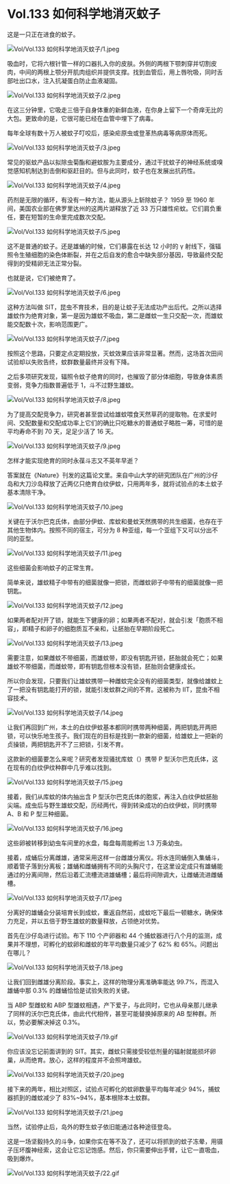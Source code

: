 # Vol.133 如何科学地消灭蚊子

这是一只正在进食的蚊子。

![Vol/Vol.133 如何科学地消灭蚊子/1.jpeg](https://file.hsyhx.top/iPaperClipICU/web/assets/image/文字稿/Vol/Vol.133%20如何科学地消灭蚊子/1.jpeg?imageMogr2/format/avif)

吸血时，它将六根针管一样的口器扎入你的皮肤。外侧的两根下颚刺穿并切割皮肉，中间的两根上颚分开肌肉组织并提供支撑。找到血管后，用上唇吮吸，同时舌部吐出口水，注入抗凝蛋白防止血液凝固。

![Vol/Vol.133 如何科学地消灭蚊子/2.jpeg](https://file.hsyhx.top/iPaperClipICU/web/assets/image/文字稿/Vol/Vol.133%20如何科学地消灭蚊子/2.jpeg?imageMogr2/format/avif)

在这三分钟里，它吸走三倍于自身体重的新鲜血液，在你身上留下一个奇痒无比的大包。更致命的是，它很可能已经在血管中埋下了病毒。

每年全球有数十万人被蚊子叮咬后，感染疟原虫或登革热病毒等病原体而死。

![Vol/Vol.133 如何科学地消灭蚊子/3.jpeg](https://file.hsyhx.top/iPaperClipICU/web/assets/image/文字稿/Vol/Vol.133%20如何科学地消灭蚊子/3.jpeg?imageMogr2/format/avif)

常见的驱蚊产品以拟除虫菊酯和避蚊胺为主要成分，通过干扰蚊子的神经系统或嗅觉感知机制达到击倒和驱赶目的。但与此同时，蚊子也在发展出抗药性。

![Vol/Vol.133 如何科学地消灭蚊子/4.jpeg](https://file.hsyhx.top/iPaperClipICU/web/assets/image/文字稿/Vol/Vol.133%20如何科学地消灭蚊子/4.jpeg?imageMogr2/format/avif)

药剂是无限的循环，有没有一种方法，能从源头上斩除蚊子？ 1959 至 1960 年间，美国农业部在佛罗里达州的这两片湖释放了近 33 万只雄性疟蚊。它们肩负重任，要在短暂的生命里完成数次交配。

![Vol/Vol.133 如何科学地消灭蚊子/5.jpeg](https://file.hsyhx.top/iPaperClipICU/web/assets/image/文字稿/Vol/Vol.133%20如何科学地消灭蚊子/5.jpeg?imageMogr2/format/avif)

这不是普通的蚊子。还是雄蛹的时候，它们暴露在长达 12 小时的 γ 射线下，强辐照令生殖细胞的染色体断裂，并在之后自发的愈合中缺失部分基因，导致最终交配得到的受精卵无法正常分裂。

也就是说，它们被绝育了。

![Vol/Vol.133 如何科学地消灭蚊子/6.jpeg](https://file.hsyhx.top/iPaperClipICU/web/assets/image/文字稿/Vol/Vol.133%20如何科学地消灭蚊子/6.jpeg?imageMogr2/format/avif)

这种方法叫做 SIT，昆虫不育技术，目的是让蚊子无法成功产出后代。之所以选择雄蚊作为绝育对象，第一是因为雄蚊不吸血，第二是雌蚊一生只交配一次，而雄蚊能交配数十次，影响范围更广。

![Vol/Vol.133 如何科学地消灭蚊子/7.jpeg](https://file.hsyhx.top/iPaperClipICU/web/assets/image/文字稿/Vol/Vol.133%20如何科学地消灭蚊子/7.jpeg?imageMogr2/format/avif)

按照这个思路，只要定点定期投放，灭蚊效果应该非常显著。然而，这场首次田间试验却以失败告终，蚊群数量最终并没有下降。

之后多项研究发现，辐照令蚊子绝育的同时，也摧毁了部分体细胞，导致身体素质变弱，竞争力指数普遍低于 1，斗不过野生雄蚊。

![Vol/Vol.133 如何科学地消灭蚊子/8.jpeg](https://file.hsyhx.top/iPaperClipICU/web/assets/image/文字稿/Vol/Vol.133%20如何科学地消灭蚊子/8.jpeg?imageMogr2/format/avif)

为了提高交配竞争力，研究者甚至尝试给雄蚊喂食天然草药的提取物。在求爱时间、交配数量和交配成功率上它们的确比只吃糖水的普通蚊子略胜一筹，可惜的是平均寿命不到 70 天，足足少活了 16 天。

![Vol/Vol.133 如何科学地消灭蚊子/9.jpeg](https://file.hsyhx.top/iPaperClipICU/web/assets/image/文字稿/Vol/Vol.133%20如何科学地消灭蚊子/9.jpeg?imageMogr2/format/avif)

怎样才能实现绝育的同时永葆斗志又不英年早逝？

答案就在《Nature》刊发的这篇论文里。来自中山大学的研究团队在广州的沙仔岛和大刀沙岛释放了近两亿只绝育白纹伊蚊，只用两年多，就将试验点的本土蚊子基本清除干净。

![Vol/Vol.133 如何科学地消灭蚊子/10.jpeg](https://file.hsyhx.top/iPaperClipICU/web/assets/image/文字稿/Vol/Vol.133%20如何科学地消灭蚊子/10.jpeg?imageMogr2/format/avif)

关键在于沃尔巴克氏体，由部分伊蚊、库蚊和曼蚊天然携带的共生细菌，也存在于其他生物体内。按照不同的宿主，可分为 8 种亚组，每一个亚组下又可以分出不同的亚型。

![Vol/Vol.133 如何科学地消灭蚊子/11.jpeg](https://file.hsyhx.top/iPaperClipICU/web/assets/image/文字稿/Vol/Vol.133%20如何科学地消灭蚊子/11.jpeg?imageMogr2/format/avif)

这些细菌会影响蚊子的正常生育。

简单来说，雄蚊精子中带有的细菌就像一把锁，而雌蚊卵子中带有的细菌就像一把钥匙。

![Vol/Vol.133 如何科学地消灭蚊子/12.jpeg](https://file.hsyhx.top/iPaperClipICU/web/assets/image/文字稿/Vol/Vol.133%20如何科学地消灭蚊子/12.jpeg?imageMogr2/format/avif)

如果两者配对开了锁，就能生下健康的卵；如果两者不配对，就会引发「胞质不相容」，即精子和卵子的细胞质互不亲和，让胚胎在早期阶段死亡。

![Vol/Vol.133 如何科学地消灭蚊子/13.jpeg](https://file.hsyhx.top/iPaperClipICU/web/assets/image/文字稿/Vol/Vol.133%20如何科学地消灭蚊子/13.jpeg?imageMogr2/format/avif)

需要注意，如果雌蚊不带细菌，而雄蚊带，即没有钥匙开锁，胚胎就会死亡；如果雄蚊不带细菌，而雌蚊带，即有钥匙但根本没有锁，胚胎则会健康成长。

所以你会发现，只要我们让雄蚊携带一种雌蚊完全没有的细菌类型，就像给雄蚊上了一把没有钥匙能打开的锁，就能引发蚊群之间的不育。这被称为 IIT，昆虫不相容技术。

![Vol/Vol.133 如何科学地消灭蚊子/14.jpeg](https://file.hsyhx.top/iPaperClipICU/web/assets/image/文字稿/Vol/Vol.133%20如何科学地消灭蚊子/14.jpeg?imageMogr2/format/avif)

让我们再回到广州，本土的白纹伊蚊基本都同时携带两种细菌，两把钥匙开两把锁，可以快乐地生孩子。我们现在的目标是找到一款新的细菌，给雄蚊上一把新的贞操锁，两把钥匙开不了三把锁，引发不育。

这款新的细菌要怎么来呢？研究者发现骚扰库蚊（）携带 P 型沃尔巴克氏体，这在现有的白纹伊纹种群中几乎难以找到。

![Vol/Vol.133 如何科学地消灭蚊子/15.jpeg](https://file.hsyhx.top/iPaperClipICU/web/assets/image/文字稿/Vol/Vol.133%20如何科学地消灭蚊子/15.jpeg?imageMogr2/format/avif)

接着，我们从库蚊的体内抽出含 P 型沃尔巴克氏体的胞浆，再注入白纹伊蚊胚胎尖端。成虫后与野生雄蚊交配，历经两代，得到转染成功的白纹伊蚊，同时携带 A、B 和 P 型三种细菌。

![Vol/Vol.133 如何科学地消灭蚊子/16.jpeg](https://file.hsyhx.top/iPaperClipICU/web/assets/image/文字稿/Vol/Vol.133%20如何科学地消灭蚊子/16.jpeg?imageMogr2/format/avif)

这些卵被转移到幼虫车间里的水盘，每盘每周能孵出 1.3 万条幼虫。

接着，成蛹后分离雌雄，通常采用这样一台雌雄分离仪。将水连同蛹倒入集蛹斗，顺着管子落到分离板；雄蛹和雌蛹拥有不同的头胸尺寸，在这里设定成只有雄蛹能通过的分离间隙，然后沿着汇流槽流进雄蛹槽；最后将间隙调大，让雌蛹流进雌蛹槽。

![Vol/Vol.133 如何科学地消灭蚊子/17.jpeg](https://file.hsyhx.top/iPaperClipICU/web/assets/image/文字稿/Vol/Vol.133%20如何科学地消灭蚊子/17.jpeg?imageMogr2/format/avif)

分离好的雄蛹会分装培育长到成蚊，重返自然前，成蚊吃下最后一顿糖水，确保体力充足，并以五倍于野生雄蚊的数量释放，占领绝对优势。

首先在沙仔岛进行试验。布下 110 个产卵器和 44 个捕蚊器进行八个月的监测，成果并不理想，可孵化的蚊卵和雌蚊的年平均数量只减少了 62% 和 65%。问题出在哪儿？

![Vol/Vol.133 如何科学地消灭蚊子/18.jpeg](https://file.hsyhx.top/iPaperClipICU/web/assets/image/文字稿/Vol/Vol.133%20如何科学地消灭蚊子/18.jpeg?imageMogr2/format/avif)

让我们回到雌雄分离阶段。事实上，这样的物理分离准确率能达 99.7%，而混入雄蛹中那 0.3% 的雌蛹恰恰是试验失败的关键。

当 ABP 型雌蚊和 ABP 型雄蚊相遇，产下爱子，与此同时，它也从母亲那儿继承了同样的沃尔巴克氏体，由此代代相传，甚至可能替换掉原来的 AB 型种群。所以，势必要解决掉这 0.3%。

![Vol/Vol.133 如何科学地消灭蚊子/19.gif](https://file.hsyhx.top/iPaperClipICU/web/assets/image/文字稿/Vol/Vol.133%20如何科学地消灭蚊子/19.gif?imageMogr2/format/avif)

你应该没忘记前面讲到的 SIT。其实，雌蚊只需接受较低剂量的辐射就能损坏卵巢，从而绝育。放心，这样的程度并不会照垮雄蚊。

![Vol/Vol.133 如何科学地消灭蚊子/20.jpeg](https://file.hsyhx.top/iPaperClipICU/web/assets/image/文字稿/Vol/Vol.133%20如何科学地消灭蚊子/20.jpeg?imageMogr2/format/avif)

接下来的两年，相比对照区，试验点可孵化的蚊卵数量平均每年减少 94%，捕蚊器抓到的雌蚊减少了 83%\~94%，基本根除本土蚊群。

![Vol/Vol.133 如何科学地消灭蚊子/21.jpeg](https://file.hsyhx.top/iPaperClipICU/web/assets/image/文字稿/Vol/Vol.133%20如何科学地消灭蚊子/21.jpeg?imageMogr2/format/avif)

当然，试验停止后，岛外的野生蚊子依旧能通过各种途径登岛。

这是一场坚毅持久的斗争，如果你实在等不及了，还可以将抓到的蚊子冻晕，用镊子压坏腹神经索，这会让它忘记饱感。然后，你只需要伸出手臂，让它一直吸血，吸到爆炸。

![Vol/Vol.133 如何科学地消灭蚊子/22.gif](https://file.hsyhx.top/iPaperClipICU/web/assets/image/文字稿/Vol/Vol.133%20如何科学地消灭蚊子/22.gif?imageMogr2/format/avif)
